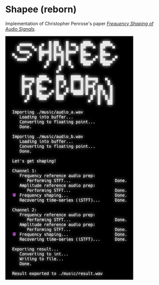 # Shapee (reborn)
Implementation of Christopher Penrose's paper *[Frequency Shaping of Audio Signals](https://pdfs.semanticscholar.org/d272/a11b7e86da4cb5dae278b6d0a2cd42ab5115.pdf)*.


<img src="./misc/interface.png" width="400">